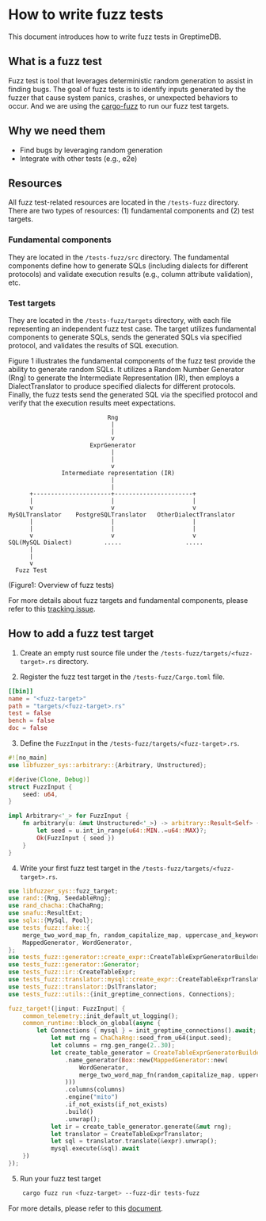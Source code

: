 # How to write fuzz tests

This document introduces how to write fuzz tests in GreptimeDB.

## What is a fuzz test
Fuzz test is tool that leverages deterministic random generation to assist in finding bugs. The goal of fuzz tests is to identify inputs generated by the fuzzer that cause system panics, crashes, or unexpected behaviors to occur. And we are using the [cargo-fuzz](https://github.com/rust-fuzz/cargo-fuzz) to run our fuzz test targets.

## Why we need them
- Find bugs by leveraging random generation
- Integrate with other tests (e.g., e2e)

## Resources
All fuzz test-related resources are located in the `/tests-fuzz` directory.
There are two types of resources: (1) fundamental components and (2) test targets.

### Fundamental components
They are located in the `/tests-fuzz/src` directory. The fundamental components define how to generate SQLs (including dialects for different protocols) and validate execution results (e.g., column attribute validation), etc.

### Test targets
They are located in the `/tests-fuzz/targets` directory, with each file representing an independent fuzz test case. The target utilizes fundamental components to generate SQLs, sends the generated SQLs via specified protocol, and validates the results of SQL execution.

Figure 1 illustrates the fundamental components of the fuzz test provide the ability to generate random SQLs. It utilizes a Random Number Generator (Rng) to generate the Intermediate Representation (IR), then employs a DialectTranslator to produce specified dialects for different protocols. Finally, the fuzz tests send the generated SQL via the specified protocol and verify that the execution results meet expectations.
```
                            Rng
                             |
                             |
                             v
                       ExprGenerator
                             |
                             |
                             v
               Intermediate representation (IR)
                             |
                             |
      +----------------------+----------------------+
      |                      |                      |
      v                      v                      v
MySQLTranslator    PostgreSQLTranslator   OtherDialectTranslator
      |                      |                      |
      |                      |                      |
      v                      v                      v
SQL(MySQL Dialect)         .....                  .....
      |
      |
      v
  Fuzz Test

```
(Figure1: Overview of fuzz tests)

For more details about fuzz targets and fundamental components, please refer to this [tracking issue](https://github.com/GreptimeTeam/greptimedb/issues/3174).

## How to add a fuzz test target

1. Create an empty rust source file under the `/tests-fuzz/targets/<fuzz-target>.rs` directory.

2. Register the fuzz test target in the `/tests-fuzz/Cargo.toml` file.

```toml
[[bin]]
name = "<fuzz-target>"
path = "targets/<fuzz-target>.rs"
test = false
bench = false
doc = false
```

3. Define the `FuzzInput` in the `/tests-fuzz/targets/<fuzz-target>.rs`.

```rust
#![no_main]
use libfuzzer_sys::arbitrary::{Arbitrary, Unstructured};

#[derive(Clone, Debug)]
struct FuzzInput {
    seed: u64,
}

impl Arbitrary<'_> for FuzzInput {
    fn arbitrary(u: &mut Unstructured<'_>) -> arbitrary::Result<Self> {
        let seed = u.int_in_range(u64::MIN..=u64::MAX)?;
        Ok(FuzzInput { seed })
    }
}
```

4. Write your first fuzz test target in the `/tests-fuzz/targets/<fuzz-target>.rs`.

```rust
use libfuzzer_sys::fuzz_target;
use rand::{Rng, SeedableRng};
use rand_chacha::ChaChaRng;
use snafu::ResultExt;
use sqlx::{MySql, Pool};
use tests_fuzz::fake::{
    merge_two_word_map_fn, random_capitalize_map, uppercase_and_keyword_backtick_map,
    MappedGenerator, WordGenerator,
};
use tests_fuzz::generator::create_expr::CreateTableExprGeneratorBuilder;
use tests_fuzz::generator::Generator;
use tests_fuzz::ir::CreateTableExpr;
use tests_fuzz::translator::mysql::create_expr::CreateTableExprTranslator;
use tests_fuzz::translator::DslTranslator;
use tests_fuzz::utils::{init_greptime_connections, Connections};

fuzz_target!(|input: FuzzInput| {
    common_telemetry::init_default_ut_logging();
    common_runtime::block_on_global(async {
        let Connections { mysql } = init_greptime_connections().await;
            let mut rng = ChaChaRng::seed_from_u64(input.seed);
            let columns = rng.gen_range(2..30);
            let create_table_generator = CreateTableExprGeneratorBuilder::default()
                .name_generator(Box::new(MappedGenerator::new(
                    WordGenerator,
                    merge_two_word_map_fn(random_capitalize_map, uppercase_and_keyword_backtick_map),
                )))
                .columns(columns)
                .engine("mito")
                .if_not_exists(if_not_exists)
                .build()
                .unwrap();
            let ir = create_table_generator.generate(&mut rng);
            let translator = CreateTableExprTranslator;
            let sql = translator.translate(&expr).unwrap();
            mysql.execute(&sql).await
    })
});
```

5. Run your fuzz test target

```bash
    cargo fuzz run <fuzz-target> --fuzz-dir tests-fuzz
```

For more details, please refer to this [document](/tests-fuzz/README.md).
